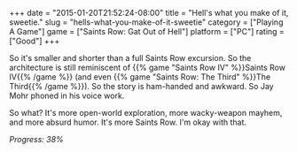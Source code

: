 +++
date = "2015-01-20T21:52:24-08:00"
title = "Hell's what you make of it, sweetie."
slug = "hells-what-you-make-of-it-sweetie"
category = ["Playing A Game"]
game = ["Saints Row: Gat Out of Hell"]
platform = ["PC"]
rating = ["Good"]
+++

So it's smaller and shorter than a full Saints Row excursion.  So the architecture is still reminiscent of {{% game "Saints Row IV" %}}Saints Row IV{{% /game %}} (and even {{% game "Saints Row: The Third" %}}The Third{{% /game %}}).  So the story is ham-handed and awkward.  So Jay Mohr phoned in his voice work.

So what?  It's more open-world exploration, more wacky-weapon mayhem, and more absurd humor.  It's more Saints Row.  I'm okay with that.

<i>Progress: 38%</i>